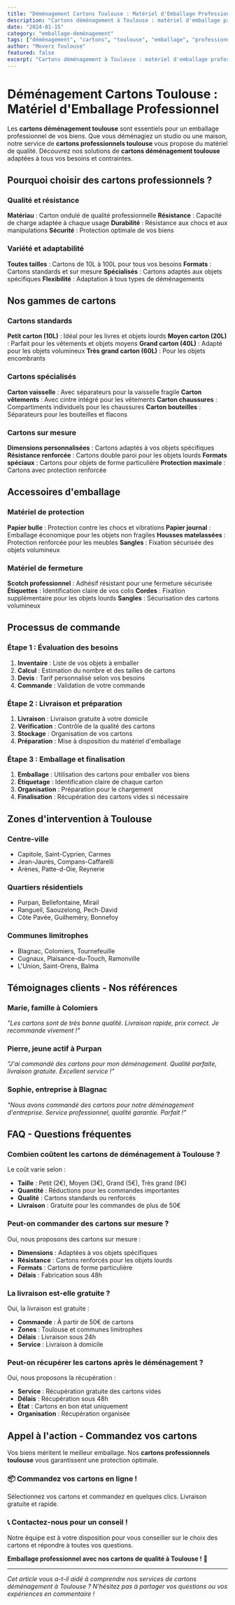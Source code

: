 ```yaml
---
title: "Déménagement Cartons Toulouse : Matériel d'Emballage Professionnel"
description: "Cartons déménagement à Toulouse : matériel d'emballage professionnel. Toutes tailles, livraison gratuite, qualité garantie. Devis gratuit."
date: "2024-01-15"
category: "emballage-deménagement"
tags: ["déménagement", "cartons", "toulouse", "emballage", "professionnel"]
author: "Moverz Toulouse"
featured: false
excerpt: "Cartons déménagement à Toulouse : matériel d'emballage professionnel. Toutes tailles, livraison gratuite, qualité garantie."
---
```


# Déménagement Cartons Toulouse : Matériel d'Emballage Professionnel

Les **cartons déménagement toulouse** sont essentiels pour un emballage professionnel de vos biens. Que vous déménagiez un studio ou une maison, notre service de **cartons professionnels toulouse** vous propose du matériel de qualité. Découvrez nos solutions de **cartons déménagement toulouse** adaptées à tous vos besoins et contraintes.

## Pourquoi choisir des cartons professionnels ?

### Qualité et résistance

**Matériau** : Carton ondulé de qualité professionnelle
**Résistance** : Capacité de charge adaptée à chaque usage
**Durabilité** : Résistance aux chocs et aux manipulations
**Sécurité** : Protection optimale de vos biens

### Variété et adaptabilité

**Toutes tailles** : Cartons de 10L à 100L pour tous vos besoins
**Formats** : Cartons standards et sur mesure
**Spécialisés** : Cartons adaptés aux objets spécifiques
**Flexibilité** : Adaptation à tous types de déménagements

## Nos gammes de cartons

### Cartons standards

**Petit carton (10L)** : Idéal pour les livres et objets lourds
**Moyen carton (20L)** : Parfait pour les vêtements et objets moyens
**Grand carton (40L)** : Adapté pour les objets volumineux
**Très grand carton (60L)** : Pour les objets encombrants

### Cartons spécialisés

**Carton vaisselle** : Avec séparateurs pour la vaisselle fragile
**Carton vêtements** : Avec cintre intégré pour les vêtements
**Carton chaussures** : Compartiments individuels pour les chaussures
**Carton bouteilles** : Séparateurs pour les bouteilles et flacons

### Cartons sur mesure

**Dimensions personnalisées** : Cartons adaptés à vos objets spécifiques
**Résistance renforcée** : Cartons double paroi pour les objets lourds
**Formats spéciaux** : Cartons pour objets de forme particulière
**Protection maximale** : Cartons avec protection renforcée

## Accessoires d'emballage

### Matériel de protection

**Papier bulle** : Protection contre les chocs et vibrations
**Papier journal** : Emballage économique pour les objets non fragiles
**Housses matelassées** : Protection renforcée pour les meubles
**Sangles** : Fixation sécurisée des objets volumineux

### Matériel de fermeture

**Scotch professionnel** : Adhésif résistant pour une fermeture sécurisée
**Étiquettes** : Identification claire de vos colis
**Cordes** : Fixation supplémentaire pour les objets lourds
**Sangles** : Sécurisation des cartons volumineux

## Processus de commande

### Étape 1 : Évaluation des besoins

1. **Inventaire** : Liste de vos objets à emballer
2. **Calcul** : Estimation du nombre et des tailles de cartons
3. **Devis** : Tarif personnalisé selon vos besoins
4. **Commande** : Validation de votre commande

### Étape 2 : Livraison et préparation

1. **Livraison** : Livraison gratuite à votre domicile
2. **Vérification** : Contrôle de la qualité des cartons
3. **Stockage** : Organisation de vos cartons
4. **Préparation** : Mise à disposition du matériel d'emballage

### Étape 3 : Emballage et finalisation

1. **Emballage** : Utilisation des cartons pour emballer vos biens
2. **Étiquetage** : Identification claire de chaque carton
3. **Organisation** : Préparation pour le chargement
4. **Finalisation** : Récupération des cartons vides si nécessaire

## Zones d'intervention à Toulouse

### Centre-ville
- Capitole, Saint-Cyprien, Carmes
- Jean-Jaurès, Compans-Caffarelli
- Arènes, Patte-d-Oie, Reynerie

### Quartiers résidentiels
- Purpan, Bellefontaine, Mirail
- Rangueil, Saouzelong, Pech-David
- Côte Pavée, Guilheméry, Bonnefoy

### Communes limitrophes
- Blagnac, Colomiers, Tournefeuille
- Cugnaux, Plaisance-du-Touch, Ramonville
- L'Union, Saint-Orens, Balma

## Témoignages clients - Nos références

### Marie, famille à Colomiers
*"Les cartons sont de très bonne qualité. Livraison rapide, prix correct. Je recommande vivement !"*

### Pierre, jeune actif à Purpan
*"J'ai commandé des cartons pour mon déménagement. Qualité parfaite, livraison gratuite. Excellent service !"*

### Sophie, entreprise à Blagnac
*"Nous avons commandé des cartons pour notre déménagement d'entreprise. Service professionnel, qualité garantie. Parfait !"*

## FAQ - Questions fréquentes

### Combien coûtent les cartons de déménagement à Toulouse ?

Le coût varie selon :
- **Taille** : Petit (2€), Moyen (3€), Grand (5€), Très grand (8€)
- **Quantité** : Réductions pour les commandes importantes
- **Qualité** : Cartons standards ou renforcés
- **Livraison** : Gratuite pour les commandes de plus de 50€

### Peut-on commander des cartons sur mesure ?

Oui, nous proposons des cartons sur mesure :
- **Dimensions** : Adaptées à vos objets spécifiques
- **Résistance** : Cartons renforcés pour les objets lourds
- **Formats** : Cartons de forme particulière
- **Délais** : Fabrication sous 48h

### La livraison est-elle gratuite ?

Oui, la livraison est gratuite :
- **Commande** : À partir de 50€ de cartons
- **Zones** : Toulouse et communes limitrophes
- **Délais** : Livraison sous 24h
- **Service** : Livraison à domicile

### Peut-on récupérer les cartons après le déménagement ?

Oui, nous proposons la récupération :
- **Service** : Récupération gratuite des cartons vides
- **Délais** : Récupération sous 48h
- **État** : Cartons en bon état uniquement
- **Organisation** : Récupération organisée

## Appel à l'action - Commandez vos cartons

Vos biens méritent le meilleur emballage. Nos **cartons professionnels toulouse** vous garantissent une protection optimale.

### 📦 **Commandez vos cartons en ligne !**

Sélectionnez vos cartons et commandez en quelques clics. Livraison gratuite et rapide.

### 📞 **Contactez-nous pour un conseil !**

Notre équipe est à votre disposition pour vous conseiller sur le choix des cartons et répondre à toutes vos questions.

**Emballage professionnel avec nos cartons de qualité à Toulouse !** 🚚

---

*Cet article vous a-t-il aidé à comprendre nos services de cartons déménagement à Toulouse ? N'hésitez pas à partager vos questions ou vos expériences en commentaire !*

